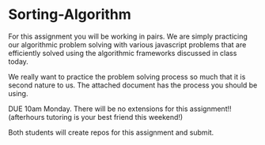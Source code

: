 # Sorting-Algorithm

For this assignment you will be working in pairs. We are simply practicing our algorithmic problem solving with various javascript problems that are efficiently solved using the algorithmic frameworks discussed in class today.

We really want to practice the problem solving process so much that it is second nature to us. The attached document has the process you should be using.

DUE 10am Monday. There will be no extensions for this assignment!! (afterhours tutoring is your best friend this weekend!)

Both students will create repos for this assignment and submit.
